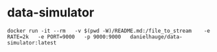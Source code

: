 # data-simulator

```
docker run -it --rm   -v $(pwd -W)/README.md:/file_to_stream    -e RATE=2k   -e PORT=9000   -p 9000:9000   danielhauge/data-simulator:latest
```
